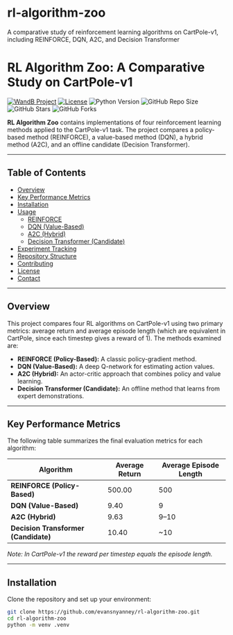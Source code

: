 # rl-algorithm-zoo
A comparative study of reinforcement learning algorithms on CartPole-v1, including REINFORCE, DQN, A2C, and Decision Transformer


# RL Algorithm Zoo: A Comparative Study on CartPole-v1

[![WandB Project](https://wandb.ai/evansnyanney-ohio-university/rl_algorithm_zoo/reports/Comparison-of-Four-Reinforcement-Learning-Methods-on-CartPole-v1--VmlldzoxMjEwMzE3MQ)](https://wandb.ai/evansnyanney/rl_algorithm-zoo)
[![License](https://img.shields.io/badge/license-MIT-blue.svg)](https://raw.githubusercontent.com/evansnyanney/rl-algorithm-zoo/main/LICENSE)
![Python Version](https://img.shields.io/badge/python-3.7%2B-blue)
![GitHub Repo Size](https://img.shields.io/github/repo-size/evansnyanney/rl-algorithm-zoo)
![GitHub Stars](https://img.shields.io/github/stars/evansnyanney/rl-algorithm-zoo?style=social)
![GitHub Forks](https://img.shields.io/github/forks/evansnyanney/rl-algorithm-zoo?style=social)

**RL Algorithm Zoo** contains implementations of four reinforcement learning methods applied to the CartPole-v1 task. The project compares a policy-based method (REINFORCE), a value-based method (DQN), a hybrid method (A2C), and an offline candidate (Decision Transformer).

---

## Table of Contents

- [Overview](#overview)
- [Key Performance Metrics](#key-performance-metrics)
- [Installation](#installation)
- [Usage](#usage)
  - [REINFORCE](#reinforce-policy-based)
  - [DQN (Value-Based)](#dqn-value-based)
  - [A2C (Hybrid)](#a2c-hybrid)
  - [Decision Transformer (Candidate)](#decision-transformer-candidate)
- [Experiment Tracking](#experiment-tracking)
- [Repository Structure](#repository-structure)
- [Contributing](#contributing)
- [License](#license)
- [Contact](#contact)

---

## Overview

This project compares four RL algorithms on CartPole-v1 using two primary metrics: average return and average episode length (which are equivalent in CartPole, since each timestep gives a reward of 1). The methods examined are:

- **REINFORCE (Policy-Based):** A classic policy-gradient method.
- **DQN (Value-Based):** A deep Q-network for estimating action values.
- **A2C (Hybrid):** An actor-critic approach that combines policy and value learning.
- **Decision Transformer (Candidate):** An offline method that learns from expert demonstrations.

---

## Key Performance Metrics

The following table summarizes the final evaluation metrics for each algorithm:

| **Algorithm**                   | **Average Return** | **Average Episode Length** |
|---------------------------------|--------------------|----------------------------|
| **REINFORCE (Policy-Based)**    | 500.00             | 500                        |
| **DQN (Value-Based)**           | 9.40               | 9                          |
| **A2C (Hybrid)**                | 9.63               | 9–10                       |
| **Decision Transformer (Candidate)** | 10.40        | ~10                        |

*Note: In CartPole-v1 the reward per timestep equals the episode length.*

---

## Installation

Clone the repository and set up your environment:

```sh
git clone https://github.com/evansnyanney/rl-algorithm-zoo.git
cd rl-algorithm-zoo
python -m venv .venv
